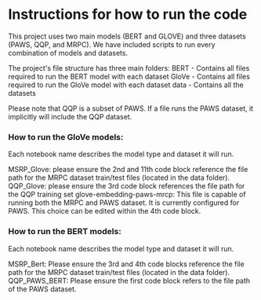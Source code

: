 # Instructions for how to run the code

This project uses two main models (BERT and GLOVE) and three datasets (PAWS, QQP, and MRPC). We have included scripts to run every combination of models and datasets.

The project's file structure has three main folders:
BERT - Contains all files required to run the BERT model with each dataset
GloVe - Contains all files required to run the GloVe model with each dataset
data -  Contains all the datasets

Please note that QQP is a subset of PAWS. If a file runs the PAWS dataset, it implicitly will include the QQP dataset.

### How to run the GloVe models:
Each notebook name describes the model type and dataset it will run.

MSRP_Glove: please ensure the 2nd and 11th code block reference the file path for the MRPC dataset train/test files (located in the data folder).
QQP_Glove: please ensure the 3rd code block references the file path for the QQP training set
glove-embedding-paws-mrcp: This file is capable of running both the MRPC and PAWS dataset. It is currently configured for PAWS. This choice can be edited within the 4th code block.

### How to run the BERT models:
Each notebook name describes the model type and dataset it will run.

MSRP_Bert: Please ensure the 3rd and 4th code blocks reference the file path for the MRPC dataset train/test files (located in the data folder).
QQP_PAWS_BERT: Please ensure the first code block refers to the file path of the PAWS dataset.
